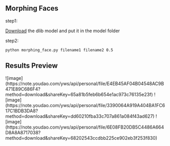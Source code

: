 ## Morphing Faces

step1:

[Download](http://dlib.net/files/shape_predictor_68_face_landmarks.dat.bz2) the dlib model and put it in the model folder

step2:

```
python morphing_face.py filename1 filename2 0.5
```

## Results Preview

</center>
![image](https://note.youdao.com/yws/api/personal/file/E4EB45AF04B04548AC9B471E89C686F4?method=download&shareKey=65a81b5feb6b654e1ac973c76135e23f) 
![image](https://note.youdao.com/yws/api/personal/file/3390064A919A404BA1FC617C1BDB3DA8?method=download&shareKey=dd60210fba33c707a861a084f43ad627) 
![image](https://note.youdao.com/yws/api/personal/file/6E08FB20DB5C4486A664D8A8A8717038?method=download&shareKey=68202543ccdbb225ce902eb3f253f830)
</center>
